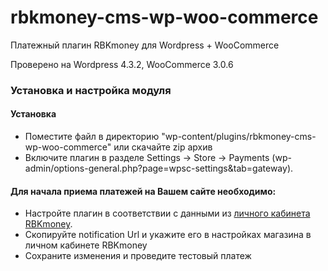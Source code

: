 # rbkmoney-cms-wp-woo-commerce

Платежный плагин RBKmoney для Wordpress + WooCommerce

Проверено на Wordpress 4.3.2, WooCommerce 3.0.6

### Установка и настройка модуля

#### Установка

- Поместите файл в директорию "wp-content/plugins/rbkmoney-cms-wp-woo-commerce" или скачайте zip архив
- Включите плагин в разделе Settings -> Store -> Payments (wp-admin/options-general.php?page=wpsc-settings&tab=gateway).


#### Для начала приема платежей на Вашем сайте необходимо:

- Настройте плагин в соответствии с данными из [личного кабинета RBKmoney](https://dashboard.rbk.money).
- Скопируйте notification Url и укажите его в настройках магазина в личном кабинете RBKmoney
- Сохраните изменения и проведите тестовый платеж
